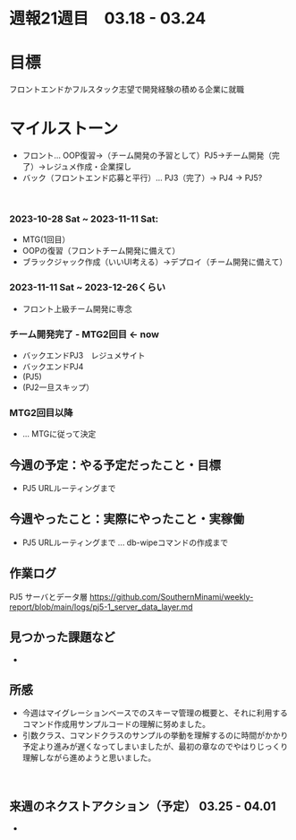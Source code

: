 # 週報21週目　03.18 - 03.24

# 目標
フロントエンドかフルスタック志望で開発経験の積める企業に就職

# マイルストーン
- フロント... OOP復習→（チーム開発の予習として）PJ5→チーム開発（完了）→レジュメ作成・企業探し
- バック（フロントエンド応募と平行）... PJ3（完了）→ PJ4 → PJ5?

<br />

### 2023-10-28 Sat ~ 2023-11-11 Sat:
- MTG(1回目）
- OOPの復習（フロントチーム開発に備えて）
- ブラックジャック作成（いいUI考える）→デプロイ（チーム開発に備えて）


### 2023-11-11 Sat ~ 2023-12-26くらい
- フロント上級チーム開発に専念

### チーム開発完了 - MTG2回目 <- now
- バックエンドPJ3　レジュメサイト
- バックエンドPJ4
- (PJ5)
- (PJ2一旦スキップ）

### MTG2回目以降 
- ... MTGに従って決定

## 今週の予定：やる予定だったこと・目標
- PJ5 URLルーティングまで

## 今週やったこと：実際にやったこと・実稼働
- PJ5 URLルーティングまで  ... db-wipeコマンドの作成まで
  
## 作業ログ

PJ5 サーバとデータ層
https://github.com/SouthernMinami/weekly-report/blob/main/logs/pj5-1_server_data_layer.md
<br/>


## 見つかった課題など
- 

## 所感
- 今週はマイグレーションベースでのスキーマ管理の概要と、それに利用するコマンド作成用サンプルコードの理解に努めました。
- 引数クラス、コマンドクラスのサンプルの挙動を理解するのに時間がかかり予定より進みが遅くなってしまいましたが、最初の章なのでやはりじっくり理解しながら進めようと思いました。
<br/>

## 来週のネクストアクション（予定） 03.25 - 04.01
- 
<br />
